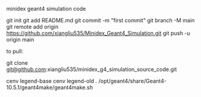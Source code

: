 minidex geant4 simulation code

git init
git add README.md
git commit -m "first commit"
git branch -M main
git remote add origin https://github.com/xiangliu535/Minidex_Geant4_Simulation.git
git push -u origin main


to pull:

 git clone git@github.com:xiangliu535/minidex_g4_simulation_source_code.git

cenv legend-base
cenv legend-old
. /opt/geant4/share/Geant4-10.5.1/geant4make/geant4make.sh 

